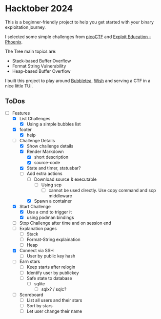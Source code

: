 Hacktober 2024
==============

This is a beginner-friendly project to help you get started with your binary exploitation journey.

I selected some simple challenges from [picoCTF](https://picoctf.org/) and [Exploit Education - Phoenix](https://exploit.education/phoenix/).

The Tree main topics are:
* Stack-based Buffer Overflow
* Format String Vulnerability
* Heap-based Buffer Overflow

I built this project to play around [Bubbletea](https://github.com/charmbracelet/bubbletea), [Wish](https://github.com/charmbracelet/wish) and serving a CTF in a nice little TUI.



## ToDos
- [ ] Features
    - [x] List Challenges
        - [x] Using a simple bubbles list
    - [x] footer
      - [x] help
    - [ ] Challenge Details
      - [x] Show challenge details
      - [x] Render Markdown
          - [x] short description
          - [x] source-code
      - [x] State and timer, statusbar?
      - [ ] Add extra actions
          - [ ] Download source & executable
              - [ ] Using scp
                - [ ] cannot be used directly. Use copy command and scp middleware
          - [x] Spawn a container
    - [x] Start Challenge
        - [x] Use a cmd to trigger it
        - [x] using podman bindings
    - [ ] Stop Challenge after time and on session end
    - [ ] Explanation pages
        - [ ] Stack
        - [ ] Format-String explaination
        - [ ] Heap
    - [x] Connect via SSH
      - [ ] User by public key hash
    - [ ] Earn stars
        - [ ] Keep starts after relogin
        - [ ] Identify user by publickey
        - [ ] Safe state to database
            - [ ] sqlite
                - [ ] sqlx? / sqlc?
    - [ ] Scoreboard
        - [ ] List all users and their stars
        - [ ] Sort by stars
        - [ ] Let user change their name